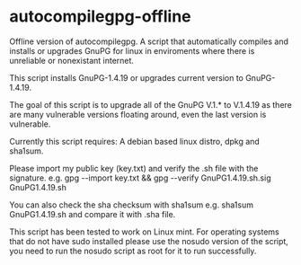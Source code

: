 # autocompilegpg-offline
Offline version of autocompilegpg. A script that automatically compiles and installs or upgrades GnuPG for linux in enviroments where there is unreliable or nonexistant internet.

This script installs GnuPG-1.4.19 or upgrades current version to GnuPG-1.4.19.

The goal of this script is to upgrade all of the GnuPG V.1.* to V.1.4.19 as there are many vulnerable versions floating around, even the last version is vulnerable.

Currently this script requires: A debian based linux distro, dpkg  and sha1sum.

Please import my public key (key.txt) and verify the .sh file with the signature. e.g. gpg --import key.txt && gpg --verify GnuPG1.4.19.sh.sig GnuPG1.4.19.sh 

You can also check the sha checksum with sha1sum e.g. sha1sum  GnuPG1.4.19.sh and compare it with .sha file.

This script has been tested to work on Linux mint. For operating systems that do not have sudo installed please use the nosudo version of the script, you need to run the nosudo script as root for it to run successfully.

